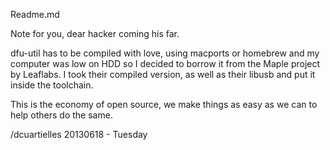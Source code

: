 Readme.md

Note for you, dear hacker coming his far.

dfu-util has to be compiled with love, using macports or homebrew and my computer was low on HDD so I decided to borrow it from the Maple project by Leaflabs. I took their compiled version, as well as their libusb and put it inside the toolchain. 

This is the economy of open source, we make things as easy as we can to help others do the same.

/dcuartielles 20130618 - Tuesday